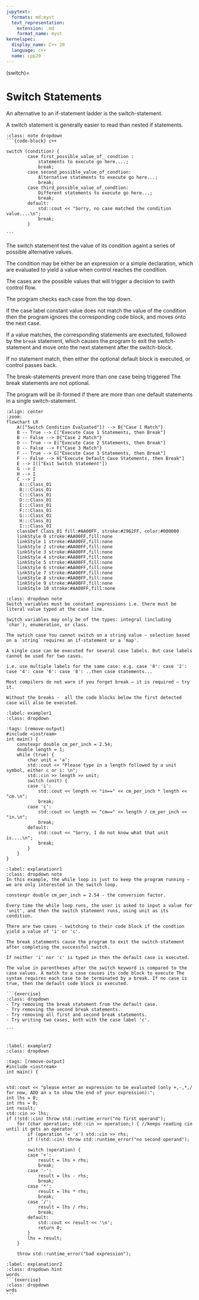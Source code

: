 ```yaml
---
jupytext:
  formats: md:myst
  text_representation:
    extension: .md
    format_name: myst
kernelspec:
  display_name: C++ 20
  language: c++
  name: cpp20
---
```

(switch)=
# Switch Statements

An alternative to an if-statement ladder is the switch-statement.

A switch statement is generally easier to read than nested if statements.

````{admonition} The Syntax of a switch-statement:
:class: note dropdown
```{code-block} c++

switch (condition) {
		case first_possible_value_of_ condtion :
			statements to execute go here....;
			break;
		case second_possible_value_of_condtion:
			Alternative statements to execute go here...;
			break;
		case third_possible_value_of_condtion:
			Different statements to execute go here...;
			break;
		default:
			std::cout << "Sorry, no case matched the condition value....\n";
			break;
		}

```
````
The switch statement test the value of its condition againt a series of possible alternative values.

The condition may be either be an expression or a simple declaration, which are evaluated to yield a value when control reaches the condition. 

The cases are the possible values that will trigger a decision to swith control flow.

The program checks each case from the top down.

If the case label constant value does not match the value of the condition then the program ignores the corresponding code block, and moves onto the next case. 

If a value matches, the corresponding statements are exectuted, followed by the `break` statement, which causes the program to exit the switch-statement and move onto the next statement after the switch-block.

If no statement match, then either the optional default block is executed, or control passes back. 

The break-statements prevent more than one case being triggered
The break statements are not optional.

The program will be ill-formed if there are more than one default statements in a single switch-statement.
```{mermaid}
:align: center
:zoom:
flowchart LR
    A(["Switch Condition Evaluated"]) --> B{"Case 1 Match"}
    B -- True --> C["Execute Case 1 Statements, then Break"]
    B -- False --> D{"Case 2 Match"}
    D -- True --> E["Execute Case 2 Statements, then Break"]
    D -- False --> F{"Case 3 Match"}
    F -- True --> G["Execute Case 3 Statements, then Break"]
    F -- False --> H["Execute Default Case Statements, then Break"]
    E --> I(["Exit Switch Statement"])
    G --> I
    H --> I
    C --> I
     A:::Class_01
     B:::Class_01
     C:::Class_01
     D:::Class_01
     E:::Class_01
     F:::Class_01
     G:::Class_01
     H:::Class_01
     I:::Class_01
    classDef Class_01 fill:#AA00FF, stroke:#2962FF, color:#000000
    linkStyle 0 stroke:#AA00FF,fill:none
    linkStyle 1 stroke:#AA00FF,fill:none
    linkStyle 2 stroke:#AA00FF,fill:none
    linkStyle 3 stroke:#AA00FF,fill:none
    linkStyle 4 stroke:#AA00FF,fill:none
    linkStyle 5 stroke:#AA00FF,fill:none
    linkStyle 6 stroke:#AA00FF,fill:none
    linkStyle 7 stroke:#AA00FF,fill:none
    linkStyle 8 stroke:#AA00FF,fill:none
    linkStyle 9 stroke:#AA00FF,fill:none
    linkStyle 10 stroke:#AA00FF,fill:none
```
```{admonition} Switch Rules
:class: dropdown note
Switch variables must be constant expressions i.e. there must be literal value typed at the case line.

Switch variables may only be of the types: integral (including `char`), enumeration, or class.

The swtich case You cannot switch on a string value – selection based on a `string` requires an if-statement or a 'map'.

A single case can be executed for several case labels. But case labels cannot be used for two cases.

i.e. use multiple labels for the same case: e.g. case '0': case '2': case '4': case '6': case '8': ..then case statements...

Most compilers do not warn if you forget break – it is required – try it.

Without the breaks -  all the code blocks below the first detected case will also be executed.
```


`````{example-start}
:label: exampler1
:class: dropdown
`````
````{code-cell}  c++
:tags: [remove-output]
#include <iostream>
int main() {
	constexpr double cm_per_inch = 2.54;
	double length = 1;
	while (true) {
		char unit = 'a';
		std::cout << "Please type in a length followed by a unit symbol, either c or i: \n";
		std::cin >> length >> unit;
		switch (unit) {
		case 'i':
			std::cout << length << "in==" << cm_per_inch * length << "cm.\n";
			break;
		case 'c':
			std::cout << length << "cm==" << length / cm_per_inch << "in.\n";
			break;
		default:
			std::cout << "Sorry, I do not know what that unit is....\n";
			break;
		}
	}
}
````
````{explanation} exampler1
:label: explanationr1
:class: dropdown note
In this example, the while loop is just to keep the program running – we are only interested in the switch loop.

constexpr double cm_per_inch = 2.54 - the conversion factor.

Every time the while loop runs, the user is asked to input a value for 'unit', and then the switch statement runs, using unit as its condition.

There are two cases - switching to their code block if the condtion yield a value of 'i' or 'c'.

The break statements cause the program to exit the switch-statement after completing the successful switch.

If neither 'i' nor 'c' is typed in then the default case is executed.

The value in parentheses after the switch keyword is compared to the case values. A match to a case causes its code block to execute The syntax requires each case to be terminated by a break. If no case is true, then the default code block is executed. 

```{exercise}
:class: dropdown
- Try removing the break statement from the default case. 
- Try removing the second break statements.
- Try removing all first and second break statements.
- Try writing two cases, both with the case label 'c'.

```
````
`````{example-end}
`````

`````{example-start}
:label: exampler2
:class: dropdown
`````
````{code-cell}  c++
:tags: [remove-output]
#include <iostream>
int main() {


std::cout << "please enter an expression to be evaluated (only +,-,*,/ for now, ADD an x to show the end of your expression):";
int lhs = 0;
int rhs = 0;
int result;
std::cin >> lhs;
if (!std::cin) throw std::runtime_error("no first operand");
	for (char operation; std::cin >> operation;) { //keeps reading cin until it gets an operator
		if (operation != 'x') std::cin >> rhs;
		if (!std::cin) throw std::runtime_error("no second operand");
 
		switch (operation) {
		case '+':
			result = lhs + rhs;
			break;
		case '-':
			result = lhs - rhs;
			break;
		case '*':
			result = lhs * rhs;
			break;
		case '/':
			result = lhs / rhs;
			break;
		default:
			std::cout << result << '\n';
			return 0;
		}
		lhs = result;
	}
		
	throw std::runtime_error("bad expression");

````
````{explanation} exampler2
:label: explanationr2
:class: dropdown hint
words
```{exercise}
:class: dropdown
wrds
```
````
`````{example-end}
`````
